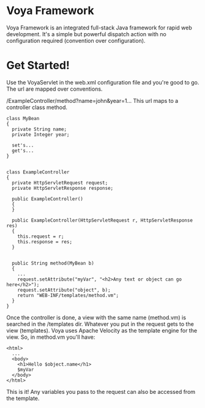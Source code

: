 Voya Framework
====

Voya Framework is an integrated full-stack Java framework for rapid web development.
It's a simple but powerful dispatch action with no configuration required (convention over configuration).


Get Started!
====

Use the VoyaServlet in the web.xml configuration file and you're good to go.
The url are mapped over conventions. 

<domain>/ExampleController/method?name=john&year=1...
This url maps to a controller class method.

```
class MyBean
{
  private String name;
  private Integer year;
  
  set's...
  get's...
}


class ExampleController
{
  private HttpServletRequest request;
  private HttpServletResponse response;

  public ExampleController()
  {
  }
  
  public ExampleController(HttpServletRequest r, HttpServletResponse res)
  {
    this.request = r;
    this.response = res;
  }


  public String method(MyBean b)
  {
    ...
    request.setAttribute("myVar", "<h2>Any text or object can go here</h2>");
    request.setAttribute("object", b);
    return "WEB-INF/templates/method.vm";
  }
}

```

Once the controller is done, a view with the same name (method.vm) is searched in the /templates dir. Whatever you put in the request gets to the view (templates). Voya uses Apache Velocity as the template engine for the view. So, in method.vm you'll have:

```
<html>
  ...
  <body>
    <h1>Hello $object.name</h1>
    $myVar
  </body>
</html>
```

This is it! Any variables you pass to the request can also be accessed from the template.
